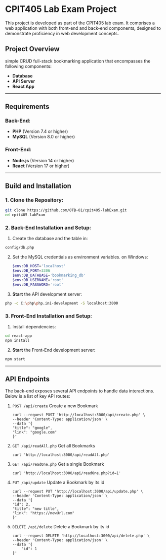 # CPIT405 Lab Exam Project
This project is developed as part of the CPIT405 lab exam. It comprises a web application with both front-end and back-end components, designed to demonstrate proficiency in web development concepts.

## Project Overview
simple CRUD full-stack bookmarking application that encompasses the following components:
- **Database**
- **API Server**
- **React App**

---

## Requirements

### Back-End:
- **PHP** (Version 7.4 or higher)
- **MySQL** (Version 8.0 or higher)

### Front-End:
- **Node.js** (Version 14 or higher)
- **React** (Version 17 or higher)

---

## Build and Installation

### 1. Clone the Repository:
```bash
git clone https://github.com/OTB-01/cpit405-labExam.git
cd cpit405-labExam
```

### 2. Back-End Installation and Setup:
1. Create the database and the table in:
```bash
config/db.php
```
2. Set the MySQL credentials as environment variables. on Windows:
    ```powershell
    $env:DB_HOST='localhost'
    $env:DB_PORT=3306
    $env:DB_DATABASE='bookmarking_db'
    $env:DB_USERNAME='root'
    $env:DB_PASSWORD='root'
     ```

3. **Start** the API development server:
```bash
php -c C:\php\php.ini-development -S localhost:3000
```

### 3. Front-End Installation and Setup:
1. Install dependencies:
```bash
cd react-app
npm install
```
2. **Start** the Front-End development server:
```bash
npm start
```

---

## API Endpoints
The back-end exposes several API endpoints to handle data interactions. Below is a list of key API routes:
1. `POST /api/create` Create a new Bookmark

    ```shell
    curl --request POST 'http://localhost:3000/api/create.php' \
    --header 'Content-Type: application/json' \
    --data '{
    "title": "google",
    "link": "google.com"
    }'
    ```

2. `GET /api/readAll.php` Get all Bookmarks

    ```shell
    curl 'http://localhost:3000/api/readAll.php'
    ```

3. `GET /api/readOne.php` Get a single Bookmark

    ```shell
    curl 'http://localhost:3000/api/readOne.php?id=1'
    ```

4. `PUT /api/update` Update a Bookmark by its id

    ```shell
    curl --request PUT 'http://localhost:3000/api/update.php' \
    --header 'Content-Type: application/json' \
    --data '{
    "id": 2,
    "title": "new title",
    "link": "https://newUrl.com"
    }'
    ```

5. `DELETE /api/delete` Delete a Bookmark by its id

    ```shell
    curl --request DELETE 'http://localhost:3000/api/delete.php' \
    --header 'Content-Type: application/json' \
    --data '{
        "id": 1
    }'
    ```
